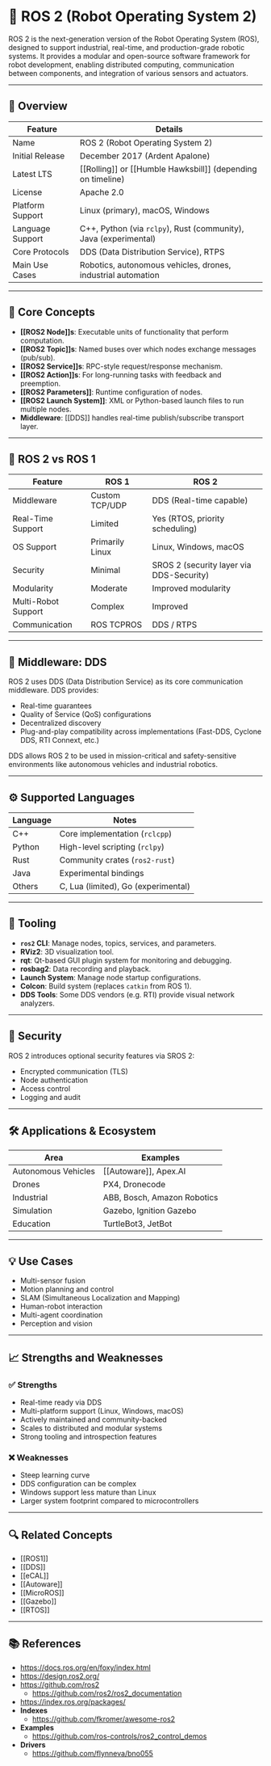 # 🤖 ROS 2 (Robot Operating System 2)

ROS 2 is the next-generation version of the Robot Operating System (ROS), designed to support industrial, real-time, and production-grade robotic systems. It provides a modular and open-source software framework for robot development, enabling distributed computing, communication between components, and integration of various sensors and actuators.

---

## 🧭 Overview

| Feature | Details |
|--------|---------|
| Name | ROS 2 (Robot Operating System 2) |
| Initial Release | December 2017 (Ardent Apalone) |
| Latest LTS | [[Rolling]] or [[Humble Hawksbill]] (depending on timeline) |
| License | Apache 2.0 |
| Platform Support | Linux (primary), macOS, Windows |
| Language Support | C++, Python (via `rclpy`), Rust (community), Java (experimental) |
| Core Protocols | DDS (Data Distribution Service), RTPS |
| Main Use Cases | Robotics, autonomous vehicles, drones, industrial automation |

---

## 🧱 Core Concepts

- **[[ROS2 Node]]s**: Executable units of functionality that perform computation.
- **[[ROS2 Topic]]s**: Named buses over which nodes exchange messages (pub/sub).
- **[[ROS2 Service]]s**: RPC-style request/response mechanism.
- **[[ROS2 Action]]s**: For long-running tasks with feedback and preemption.
- **[[ROS2 Parameters]]**: Runtime configuration of nodes.
- **[[ROS2 Launch System]]**: XML or Python-based launch files to run multiple nodes.
- **Middleware**: [[DDS]] handles real-time publish/subscribe transport layer.

---

## 🔁 ROS 2 vs ROS 1

| Feature | ROS 1 | ROS 2 |
|--------|--------|-------|
| Middleware | Custom TCP/UDP | DDS (Real-time capable) |
| Real-Time Support | Limited | Yes (RTOS, priority scheduling) |
| OS Support | Primarily Linux | Linux, Windows, macOS |
| Security | Minimal | SROS 2 (security layer via DDS-Security) |
| Modularity | Moderate | Improved modularity |
| Multi-Robot Support | Complex | Improved |
| Communication | ROS TCPROS | DDS / RTPS |

---

## 🧬 Middleware: DDS

ROS 2 uses DDS (Data Distribution Service) as its core communication middleware. DDS provides:

- Real-time guarantees
- Quality of Service (QoS) configurations
- Decentralized discovery
- Plug-and-play compatibility across implementations (Fast-DDS, Cyclone DDS, RTI Connext, etc.)

DDS allows ROS 2 to be used in mission-critical and safety-sensitive environments like autonomous vehicles and industrial robotics.

---

## ⚙️ Supported Languages

| Language | Notes |
|---------|-------|
| C++ | Core implementation (`rclcpp`) |
| Python | High-level scripting (`rclpy`) |
| Rust | Community crates (`ros2-rust`) |
| Java | Experimental bindings |
| Others | C, Lua (limited), Go (experimental) |

---

## 🔌 Tooling

- **`ros2` CLI**: Manage nodes, topics, services, and parameters.
- **RViz2**: 3D visualization tool.
- **rqt**: Qt-based GUI plugin system for monitoring and debugging.
- **rosbag2**: Data recording and playback.
- **Launch System**: Manage node startup configurations.
- **Colcon**: Build system (replaces `catkin` from ROS 1).
- **DDS Tools**: Some DDS vendors (e.g. RTI) provide visual network analyzers.

---

## 🔐 Security

ROS 2 introduces optional security features via SROS 2:

- Encrypted communication (TLS)
- Node authentication
- Access control
- Logging and audit

---

## 🛠️ Applications & Ecosystem

| Area | Examples |
|------|----------|
| Autonomous Vehicles | [[Autoware]], Apex.AI |
| Drones | PX4, Dronecode |
| Industrial | ABB, Bosch, Amazon Robotics |
| Simulation | Gazebo, Ignition Gazebo |
| Education | TurtleBot3, JetBot |

---

## 💡 Use Cases

- Multi-sensor fusion
- Motion planning and control
- SLAM (Simultaneous Localization and Mapping)
- Human-robot interaction
- Multi-agent coordination
- Perception and vision

---

## 📈 Strengths and Weaknesses

### ✅ Strengths

- Real-time ready via DDS
- Multi-platform support (Linux, Windows, macOS)
- Actively maintained and community-backed
- Scales to distributed and modular systems
- Strong tooling and introspection features

### ❌ Weaknesses

- Steep learning curve
- DDS configuration can be complex
- Windows support less mature than Linux
- Larger system footprint compared to microcontrollers

---

## 🔍 Related Concepts

- [[ROS1]]
- [[DDS]]
- [[eCAL]]
- [[Autoware]]
- [[MicroROS]]
- [[Gazebo]]
- [[RTOS]]

---

## 📚 References

- https://docs.ros.org/en/foxy/index.html
- https://design.ros2.org/
- https://github.com/ros2
  - https://github.com/ros2/ros2_documentation
- https://index.ros.org/packages/
- **Indexes**
  - https://github.com/fkromer/awesome-ros2
- **Examples**
  - https://github.com/ros-controls/ros2_control_demos
- **Drivers**
  - https://github.com/flynneva/bno055
